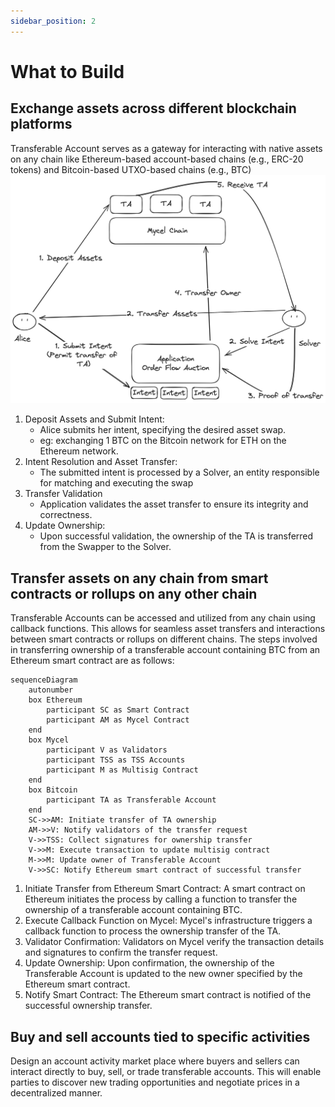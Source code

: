 ```yaml
---
sidebar_position: 2
---
```


# What to Build

## Exchange assets across different blockchain platforms

Transferable Account serves as a gateway for interacting with native assets on any chain like Ethereum-based account-based chains (e.g., ERC-20 tokens) and Bitcoin-based UTXO-based chains (e.g., BTC)
![swap](../assets/swap.png)

1. Deposit Assets and Submit Intent:
   - Alice submits her intent, specifying the desired asset swap.
   - eg: exchanging 1 BTC on the Bitcoin network for ETH on the Ethereum network.
2. Intent Resolution and Asset Transfer:
   - The submitted intent is processed by a Solver, an entity responsible for matching and executing the swap
3. Transfer Validation
   - Application validates the asset transfer to ensure its integrity and correctness.
4. Update Ownership:
   - Upon successful validation, the ownership of the TA is transferred from the Swapper to the Solver.

## Transfer assets on any chain from smart contracts or rollups on any other chain

Transferable Accounts can be accessed and utilized from any chain using callback functions. This allows for seamless asset transfers and interactions between smart contracts or rollups on different chains. The steps involved in transferring ownership of a transferable account containing BTC from an Ethereum smart contract are as follows:

```mermaid
sequenceDiagram
    autonumber
    box Ethereum
        participant SC as Smart Contract
        participant AM as Mycel Contract
    end
    box Mycel
        participant V as Validators
        participant TSS as TSS Accounts
        participant M as Multisig Contract
    end
    box Bitcoin
        participant TA as Transferable Account
    end
    SC->>AM: Initiate transfer of TA ownership
    AM->>V: Notify validators of the transfer request
    V->>TSS: Collect signatures for ownership transfer
    V->>M: Execute transaction to update multisig contract
    M->>M: Update owner of Transferable Account
    V->>SC: Notify Ethereum smart contract of successful transfer
```

1. Initiate Transfer from Ethereum Smart Contract:
   A smart contract on Ethereum initiates the process by calling a function to transfer the ownership of a transferable account containing BTC.
2. Execute Callback Function on Mycel:
   Mycel's infrastructure triggers a callback function to process the ownership transfer of the TA.
3. Validator Confirmation:
   Validators on Mycel verify the transaction details and signatures to confirm the transfer request.
4. Update Ownership:
   Upon confirmation, the ownership of the Transferable Account is updated to the new owner specified by the Ethereum smart contract.
5. Notify Smart Contract:
   The Ethereum smart contract is notified of the successful ownership transfer.

## Buy and sell accounts tied to specific activities

Design an account activity market place where buyers and sellers can interact directly to buy, sell, or trade transferable accounts. This will enable parties to discover new trading opportunities and negotiate prices in a decentralized manner.
